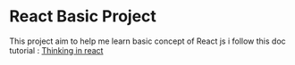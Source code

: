 # React Basic Project

This project aim to help me learn basic concept of React js i follow this doc tutorial : [Thinking in react](https://react.dev/learn/thinking-in-react)
